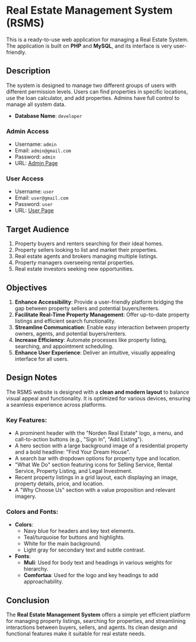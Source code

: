 # Real Estate Management System (RSMS)

This is a ready-to-use web application for managing a Real Estate System. The application is built on **PHP** and **MySQL**, and its interface is very user-friendly.

## Description

The system is designed to manage two different groups of users with different permission levels. Users can find properties in specific locations, use the loan calculator, and add properties. Admins have full control to manage all system data.

- **Database Name**: `developer`

### Admin Access
- Username: `admin`
- Email: `admin@gmail.com`
- Password: `admin`
- URL: [Admin Page](http://localhost/Real%20Estate%20Management%20System/admin/index.php)

### User Access
- Username: `user`
- Email: `user@gmail.com`
- Password: `user`
- URL: [User Page](http://localhost/Real%20Estate%20Management%20System/index.php)

## Target Audience

1. Property buyers and renters searching for their ideal homes.  
2. Property sellers looking to list and market their properties.  
3. Real estate agents and brokers managing multiple listings.  
4. Property managers overseeing rental properties.  
5. Real estate investors seeking new opportunities.

## Objectives

1. **Enhance Accessibility**: Provide a user-friendly platform bridging the gap between property sellers and potential buyers/renters.  
2. **Facilitate Real-Time Property Management**: Offer up-to-date property listings and efficient search functionality.  
3. **Streamline Communication**: Enable easy interaction between property owners, agents, and potential buyers/renters.  
4. **Increase Efficiency**: Automate processes like property listing, searching, and appointment scheduling.  
5. **Enhance User Experience**: Deliver an intuitive, visually appealing interface for all users.  

## Design Notes

The RSMS website is designed with a **clean and modern layout** to balance visual appeal and functionality. It is optimized for various devices, ensuring a seamless experience across platforms.

### Key Features:
- A prominent header with the "Norden Real Estate" logo, a menu, and call-to-action buttons (e.g., "Sign In", "Add Listing").
- A hero section with a large background image of a residential property and a bold headline: "Find Your Dream House".
- A search bar with dropdown options for property type and location.
- "What We Do" section featuring icons for Selling Service, Rental Service, Property Listing, and Legal Investment.
- Recent property listings in a grid layout, each displaying an image, property details, price, and location.
- A "Why Choose Us" section with a value proposition and relevant imagery.

### Colors and Fonts:
- **Colors**:
  - Navy blue for headers and key text elements.
  - Teal/turquoise for buttons and highlights.
  - White for the main background.
  - Light gray for secondary text and subtle contrast.
- **Fonts**:
  - **Muli**: Used for body text and headings in various weights for hierarchy.
  - **Comfortaa**: Used for the logo and key headings to add approachability.

## Conclusion

The **Real Estate Management System** offers a simple yet efficient platform for managing property listings, searching for properties, and streamlining interactions between buyers, sellers, and agents. Its clean design and functional features make it suitable for real estate needs.
